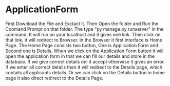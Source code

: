 # ApplicationForm

First Download the File and Exctact it.
Then Open the folder and Run the Coomand Prompt on that folder. The type "py manage.py runserver" in the command. It will run on your localhost and it gives one link. Then click on that link, it will redirect to Browser. In the Browser it first interface is Home Page.
The Home Page consists two button, One is Application Form and Second one is Details.
When we click on the Application Form button it will open the application form in that we can fill our details and store in the database. If we give correct details onl it accept otherwise it gives an error. If we enter all correct details then it will redirect to the Details page, which contails all applicants details. Or we can click on the Details button in home page it also direct redirect to the Details Page.
